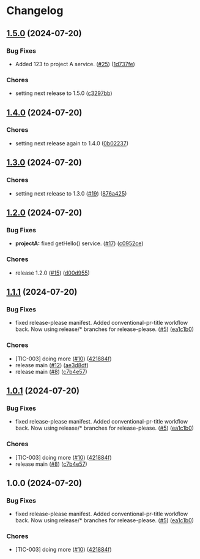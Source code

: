 # Changelog

## [1.5.0](https://github.com/lpezet/testing-release-please/compare/project-a-v1.4.0...project-a-v1.5.0) (2024-07-20)


### Bug Fixes

* Added 123 to project A service. ([#25](https://github.com/lpezet/testing-release-please/issues/25)) ([1d737fe](https://github.com/lpezet/testing-release-please/commit/1d737fe9fe8b72d74a5bcbf53043d3d006ea16d9))


### Chores

* setting next release to 1.5.0 ([c3297bb](https://github.com/lpezet/testing-release-please/commit/c3297bbd2b559c533568dcd36c1dd1b06bb9434b))

## [1.4.0](https://github.com/lpezet/testing-release-please/compare/project-a-v1.3.0...project-a-v1.4.0) (2024-07-20)


### Chores

* setting next release again to 1.4.0 ([0b02237](https://github.com/lpezet/testing-release-please/commit/0b02237b43872249b50cb443c98a8191b195aac3))

## [1.3.0](https://github.com/lpezet/testing-release-please/compare/project-a-v1.2.0...project-a-v1.3.0) (2024-07-20)


### Chores

* setting next release to 1.3.0 ([#19](https://github.com/lpezet/testing-release-please/issues/19)) ([876a425](https://github.com/lpezet/testing-release-please/commit/876a4257ec4b6dcdfbd56a8ba6823a28125f1e50))

## [1.2.0](https://github.com/lpezet/testing-release-please/compare/project-a-v1.1.1...project-a-v1.2.0) (2024-07-20)


### Bug Fixes

* **projectA:** fixed getHello() service. ([#17](https://github.com/lpezet/testing-release-please/issues/17)) ([c0952ce](https://github.com/lpezet/testing-release-please/commit/c0952ceb1d5b1a0f69470e1bb871235da2ed6660))


### Chores

* release 1.2.0 ([#15](https://github.com/lpezet/testing-release-please/issues/15)) ([d00d955](https://github.com/lpezet/testing-release-please/commit/d00d95554fe9456008d76ee06fd1046cc3ceef64))

## [1.1.1](https://github.com/lpezet/testing-release-please/compare/project-a-v1.1.0...project-a-v1.1.1) (2024-07-20)


### Bug Fixes

* fixed release-please manifest. Added conventional-pr-title workflow back. Now using release/* branches for release-please. ([#5](https://github.com/lpezet/testing-release-please/issues/5)) ([ea1c1b0](https://github.com/lpezet/testing-release-please/commit/ea1c1b0c96191f5c5247af4e53f81ad6b00f3d05))


### Chores

* [TIC-003] doing more ([#10](https://github.com/lpezet/testing-release-please/issues/10)) ([421884f](https://github.com/lpezet/testing-release-please/commit/421884f9bd94c95b557e315aaf4bbd5a63ab3367))
* release main ([#12](https://github.com/lpezet/testing-release-please/issues/12)) ([ae3d8df](https://github.com/lpezet/testing-release-please/commit/ae3d8dfeea819c5ac6b2381cbd77e1a9df2212a2))
* release main ([#8](https://github.com/lpezet/testing-release-please/issues/8)) ([c7b4e57](https://github.com/lpezet/testing-release-please/commit/c7b4e5779cbaf292752f305f37cdfb6231113189))

## [1.0.1](https://github.com/lpezet/testing-release-please/compare/project-a-v1.0.0...project-a-v1.0.1) (2024-07-20)


### Bug Fixes

* fixed release-please manifest. Added conventional-pr-title workflow back. Now using release/* branches for release-please. ([#5](https://github.com/lpezet/testing-release-please/issues/5)) ([ea1c1b0](https://github.com/lpezet/testing-release-please/commit/ea1c1b0c96191f5c5247af4e53f81ad6b00f3d05))


### Chores

* [TIC-003] doing more ([#10](https://github.com/lpezet/testing-release-please/issues/10)) ([421884f](https://github.com/lpezet/testing-release-please/commit/421884f9bd94c95b557e315aaf4bbd5a63ab3367))
* release main ([#8](https://github.com/lpezet/testing-release-please/issues/8)) ([c7b4e57](https://github.com/lpezet/testing-release-please/commit/c7b4e5779cbaf292752f305f37cdfb6231113189))

## 1.0.0 (2024-07-20)


### Bug Fixes

* fixed release-please manifest. Added conventional-pr-title workflow back. Now using release/* branches for release-please. ([#5](https://github.com/lpezet/testing-release-please/issues/5)) ([ea1c1b0](https://github.com/lpezet/testing-release-please/commit/ea1c1b0c96191f5c5247af4e53f81ad6b00f3d05))


### Chores

* [TIC-003] doing more ([#10](https://github.com/lpezet/testing-release-please/issues/10)) ([421884f](https://github.com/lpezet/testing-release-please/commit/421884f9bd94c95b557e315aaf4bbd5a63ab3367))
